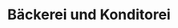 ---
title: "Bäckerei und Konditorei"
url: /wanzleben-boerde/baeckerei-und-konditorei/
shop: Bäckerei
---